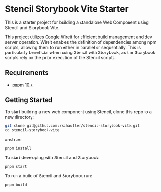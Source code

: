 # Stencil Storybook Vite Starter

This is a starter project for building a standalone Web Component using Stencil and Storybook Vite.

This project utilizes [Google Wireit](https://github.com/google/wireit) for efficient build management and dev server
operation. Wireit enables the definition of dependencies among npm scripts, allowing them to run either in parallel or
sequentially. This is particularly beneficial when using Stencil with Storybook, as the Storybook scripts rely on the
prior execution of the Stencil scripts.

## Requirements

- pnpm 10.x

## Getting Started

To start building a new web component using Stencil, clone this repo to a new directory:

```bash
git clone git@github.com:rschaufler/stencil-storybook-vite.git
cd stencil-storybook-vite
```

and run:

```bash
pnpm install
```

To start developing with Stencil and Storybook:

```bash
pnpm start
```

To run a build of Stencil and Storybook run:

```bash
pnpm build
```

